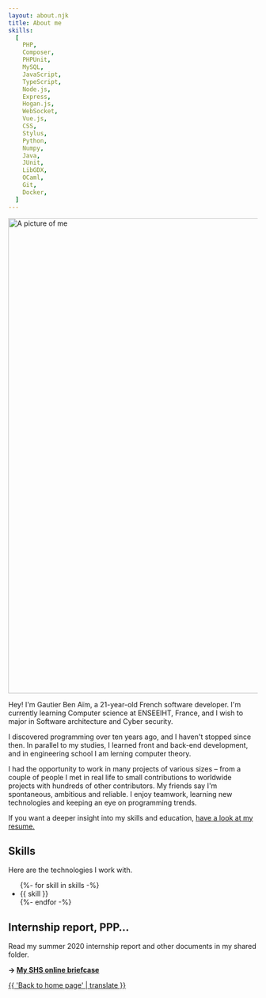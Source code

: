 ```yaml
---
layout: about.njk
title: About me
skills:
  [
    PHP,
    Composer,
    PHPUnit,
    MySQL,
    JavaScript,
    TypeScript,
    Node.js,
    Express,
    Hogan.js,
    WebSocket,
    Vue.js,
    CSS,
    Stylus,
    Python,
    Numpy,
    Java,
    JUnit,
    LibGDX,
    OCaml,
    Git,
    Docker,
  ]
---
```


<div class="illustrated-text">
<img src="url:~/resources/me.jpg?as=webp" width="960" height="960" alt="A picture of me" class="illustration">

Hey! I'm Gautier Ben Aïm, a 21-year-old French software developer.
I'm currently learning Computer science at ENSEEIHT, France, and I wish to major in Software architecture and
Cyber security.

I discovered programming over ten years ago, and I haven't stopped since then. In parallel to my studies, I
learned front and back-end development, and in engineering school I am lerning computer theory.

I had the opportunity to work in many projects of various sizes – from a couple of people I met in real life
to small contributions to worldwide projects with hundreds of other contributors. My friends say I'm
spontaneous, ambitious and reliable. I enjoy teamwork, learning new technologies and keeping an eye on
programming trends.

If you want a deeper insight into my skills and education, [have a look at my resume.]({{'/about/resume/'|localizeurl}})

</div>

## Skills

Here are the technologies I work with.

<ul class="tag-list">
  {%- for skill in skills -%}
    <li class="tag">
      <span class="span">{{ skill }}</span></li>
  {%- endfor -%}
</ul>

## Internship report, PPP…

Read my summer 2020 internship report and other documents in my shared folder.

**→ [My SHS online briefcase](https://drive.google.com/drive/folders/14SpPdu_O9YwVsRh2v4MxDKo7od1oXLzf)**

<a href="{{ '/' | localizeurl }}">{{ 'Back to home page' | translate }}</a>
